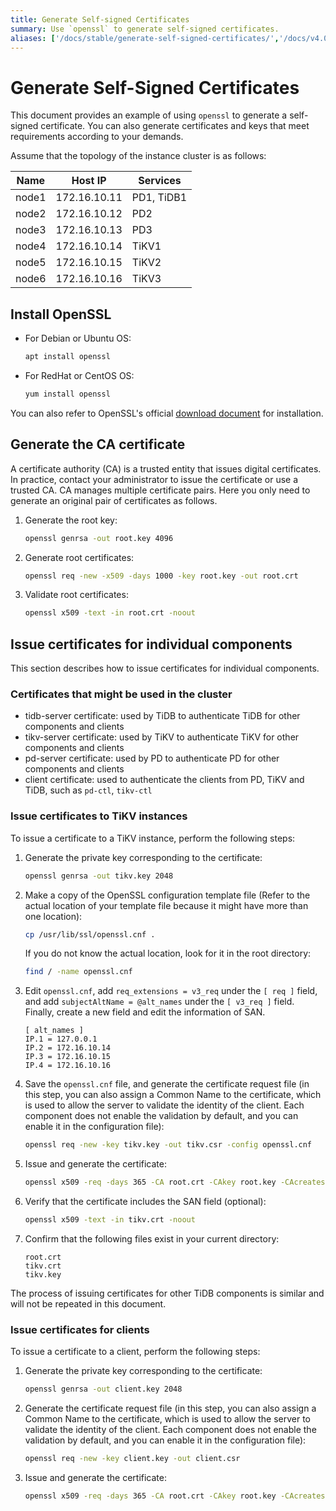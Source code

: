 ```yaml
---
title: Generate Self-signed Certificates
summary: Use `openssl` to generate self-signed certificates.
aliases: ['/docs/stable/generate-self-signed-certificates/','/docs/v4.0/generate-self-signed-certificates/','/docs/stable/how-to/secure/generate-self-signed-certificates/']
---
```


# Generate Self-Signed Certificates

This document provides an example of using `openssl` to generate a self-signed certificate. You can also generate certificates and keys that meet requirements according to your demands.

Assume that the topology of the instance cluster is as follows:

| Name  | Host IP      | Services   |
| ----- | -----------  | ---------- |
| node1 | 172.16.10.11 | PD1, TiDB1 |
| node2 | 172.16.10.12 | PD2        |
| node3 | 172.16.10.13 | PD3        |
| node4 | 172.16.10.14 | TiKV1      |
| node5 | 172.16.10.15 | TiKV2      |
| node6 | 172.16.10.16 | TiKV3      |

## Install OpenSSL

- For Debian or Ubuntu OS:

    
    ```bash
    apt install openssl
    ```

- For RedHat or CentOS OS:

    
    ```bash
    yum install openssl
    ```

You can also refer to OpenSSL's official [download document](https://www.openssl.org/source/) for installation.

## Generate the CA certificate

A certificate authority (CA) is a trusted entity that issues digital certificates. In practice, contact your administrator to issue the certificate or use a trusted CA. CA manages multiple certificate pairs. Here you only need to generate an original pair of certificates as follows.

1. Generate the root key:

    
    ```bash
    openssl genrsa -out root.key 4096
    ```

2. Generate root certificates:

    
    ```bash
    openssl req -new -x509 -days 1000 -key root.key -out root.crt
    ```

3. Validate root certificates:

    
    ```bash
    openssl x509 -text -in root.crt -noout
    ```

## Issue certificates for individual components

This section describes how to issue certificates for individual components.

### Certificates that might be used in the cluster

- tidb-server certificate: used by TiDB to authenticate TiDB for other components and clients
- tikv-server certificate: used by TiKV to authenticate TiKV for other components and clients
- pd-server certificate: used by PD to authenticate PD for other components and clients
- client certificate: used to authenticate the clients from PD, TiKV and TiDB, such as `pd-ctl`, `tikv-ctl`

### Issue certificates to TiKV instances

To issue a certificate to a TiKV instance, perform the following steps:

1. Generate the private key corresponding to the certificate:

    
    ```bash
    openssl genrsa -out tikv.key 2048
    ```

2. Make a copy of the OpenSSL configuration template file (Refer to the actual location of your template file because it might have more than one location):

    
    ```bash
    cp /usr/lib/ssl/openssl.cnf .
    ```

    If you do not know the actual location, look for it in the root directory:

    ```bash
    find / -name openssl.cnf
    ```

3. Edit `openssl.cnf`, add `req_extensions = v3_req` under the `[ req ]` field, and add `subjectAltName = @alt_names` under the `[ v3_req ]` field. Finally, create a new field and edit the information of SAN.

    ```
    [ alt_names ]
    IP.1 = 127.0.0.1
    IP.2 = 172.16.10.14
    IP.3 = 172.16.10.15
    IP.4 = 172.16.10.16
    ```

4. Save the `openssl.cnf` file, and generate the certificate request file (in this step, you can also assign a Common Name to the certificate, which is used to allow the server to validate the identity of the client. Each component does not enable the validation by default, and you can enable it in the configuration file):

    
    ```bash
    openssl req -new -key tikv.key -out tikv.csr -config openssl.cnf
    ```

5. Issue and generate the certificate:

    
    ```bash
    openssl x509 -req -days 365 -CA root.crt -CAkey root.key -CAcreateserial -in tikv.csr -out tikv.crt -extensions v3_req -extfile openssl.cnf
    ```

6. Verify that the certificate includes the SAN field (optional):

    
    ```bash
    openssl x509 -text -in tikv.crt -noout
    ```

7. Confirm that the following files exist in your current directory:

    ```
    root.crt
    tikv.crt
    tikv.key
    ```

The process of issuing certificates for other TiDB components is similar and will not be repeated in this document.

### Issue certificates for clients

To issue a certificate to a client, perform the following steps:

1. Generate the private key corresponding to the certificate:

    
    ```bash
    openssl genrsa -out client.key 2048
    ```

2. Generate the certificate request file (in this step, you can also assign a Common Name to the certificate, which is used to allow the server to validate the identity of the client. Each component does not enable the validation by default, and you can enable it in the configuration file):

    
    ```bash
    openssl req -new -key client.key -out client.csr
    ```

3. Issue and generate the certificate:

    
    ```bash
    openssl x509 -req -days 365 -CA root.crt -CAkey root.key -CAcreateserial -in client.csr -out client.crt
    ```
